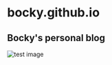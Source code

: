 # bocky.github.io

## Bocky's personal blog

![test image](https://ss1.bdstatic.com/70cFuXSh_Q1YnxGkpoWK1HF6hhy/it/u=1319761504,237863083&fm=26&gp=0.jpg)

